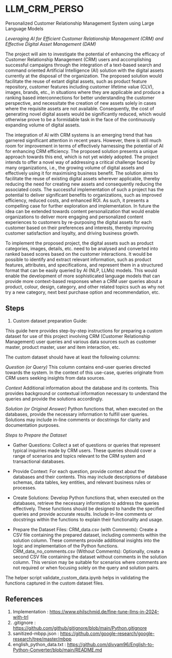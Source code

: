 # LLM_CRM_PERSO
Personalized Customer Relationship Management System using Large Language Models

*Leveraging AI for Efficient Customer Relationship Management (CRM) and Effective Digital Asset Management (DAM)* 

The project will aim to investigate the potential of enhancing the efficacy of Customer Relationship Management (CRM) users and accomplishing successful campaigns through the integration of a text-based search and command oriented Artificial Intelligence (AI) solution with the digital assets currently at the disposal of the organization. The proposed solution would facilitate the reuse of extant digital assets, such as product feature repository, customer features including customer lifetime value (CLV), images, brands, etc., in situations where they are applicable and produce a ranking based interconnections for better understanding the customer perspective, and necessitate the creation of new assets solely in cases where the requisite assets are not available. Consequently, the cost of generating novel digital assets would be significantly reduced, which would otherwise prove to be a formidable task in the face of the continuously expanding volume of digital assets. 

The integration of AI with CRM systems is an emerging trend that has garnered significant attention in recent years. However, there is still much room for improvement in terms of effectively harnessing the potential of AI for enhancing CRM efficiency. The proposed solution presents a unique approach towards this end, which is not yet widely adopted. The project intends to offer a novel way of addressing a critical challenge faced by many organizations, i.e., the growing volume of digital assets and effectively using it for maximising business benefit. The solution aims to facilitate the reuse of existing digital assets wherever applicable, thereby reducing the need for creating new assets and consequently reducing the associated costs. The successful implementation of such a project has the potential to deliver significant benefits to organizations, such as improved efficiency, reduced costs, and enhanced ROI. As such, it presents a compelling case for further exploration and implementation. In future the idea can be extended towards content personalization that would enable organizations to deliver more engaging and personalized content experiences to customers by re-purposing the digital assets for each customer based on their preferences and interests, thereby improving customer satisfaction and loyalty, and driving business growth.

To implement the proposed project, the digital assets such as product categories, images, details, etc. need to be analysed and converted into ranked based scores based on the customer interactions. It would be possible to identify and extract relevant information, such as product features, attributes, and specifications, and represent them in a structured format that can be easily queried by AI (NLP, LLMs) models. This would enable the development of more sophisticated language models that can provide more context-based responses when a CRM user queries about a product, colour, design, category, and other related topics such as why not try a new category, next best purchase option and recommendation, etc.

## Steps
1. Custom dataset preparation Guide:

This guide here provides step-by-step instructions for preparing a custom dataset for use of this project involving CRM (Customer Relationship Management) user queries and various data sources such as customer master, product master, user and item interaction, etc.

The custom dataset should have at least the following columns:

*Question (or Query)*
This column contains end-user queries directed towards the system. In the context of this use-case, queries originate from CRM users seeking insights from data sources.

*Context*
Additional information about the database and its contents. This provides background or contextual information necessary to understand the queries and provide the solutions accordingly.

*Solution (or Original Answer)*
Python functions that, when executed on the databases, provide the necessary information to fulfill user queries. Solutions may include in-line comments or docstrings for clarity and documentation purposes.

*Steps to Prepare the Dataset*
- Gather Questions: Collect a set of questions or queries that represent typical inquiries made by CRM users. These queries should cover a range of scenarios and topics relevant to the CRM system and transactional databases.

- Provide Context: For each question, provide context about the databases and their contents. This may include descriptions of database schemas, data tables, key entities, and relevant business rules or processes.

- Create Solutions: Develop Python functions that, when executed on the databases, retrieve the necessary information to address the queries effectively. These functions should be designed to handle the specified queries and provide accurate results. Include in-line comments or docstrings within the functions to explain their functionality and usage.

- Prepare the Dataset Files:
    CRM_data.csv (with Comments): Create a CSV file containing the prepared dataset, including comments within the solution column. These comments provide additional insights into the logic and implementation of the Python functions.
    CRM_data_no_comments.csv (Without Comments): Optionally, create a second CSV file containing the dataset without comments in the solution column. This version may be suitable for scenarios where comments are not required or when focusing solely on the query and solution pairs.

The helper script validate_custom_data.ipynb helps in validating the functions captured in the custom dataset files.

## References
1. Implementation : https://www.philschmid.de/fine-tune-llms-in-2024-with-trl
2. .gitignore : https://github.com/github/gitignore/blob/main/Python.gitignore
3. sanitized-mbpp.json : https://github.com/google-research/google-research/tree/master/mbpp
4. english_python_data.txt : https://github.com/divyam96/English-to-Python-Converter/blob/main/README.md